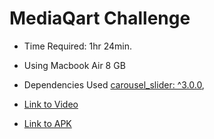 # MediaQart Challenge

- Time Required: 1hr 24min.
- Using Macbook Air 8 GB

- Dependencies Used [carousel_slider: ^3.0.0](http://https://pub.dev/packages/carousel_slider "carousel_slider: ^3.0.0"),

- [ Link to Video](https://drive.google.com/file/d/1Pus-UTjOuBm8_eFypjmoKReeNYpj_ga6/view?usp=sharing " Link to Video")

- [Link to APK](https://drive.google.com/file/d/1BUZycTGQjWs3mDpYfnS8u095aFMOYDes/view?usp=sharing "Link to APK")